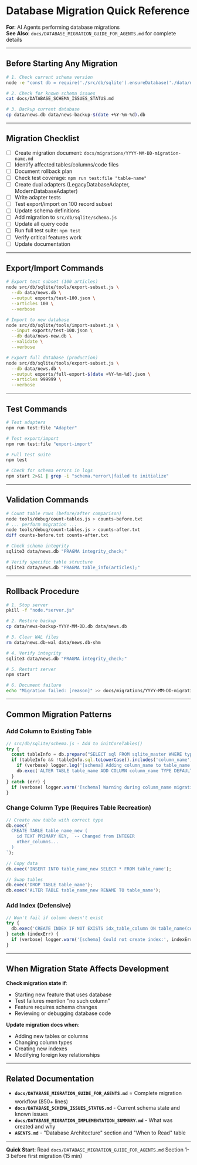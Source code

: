 # Database Migration Quick Reference

**For**: AI Agents performing database migrations  
**See Also**: `docs/DATABASE_MIGRATION_GUIDE_FOR_AGENTS.md` for complete details

---

## Before Starting Any Migration

```bash
# 1. Check current schema version
node -e "const db = require('./src/db/sqlite').ensureDatabase('./data/news.db'); console.log('Schema version:', db.pragma('user_version', { simple: true })); db.close();"

# 2. Check for known schema issues
cat docs/DATABASE_SCHEMA_ISSUES_STATUS.md

# 3. Backup current database
cp data/news.db data/news-backup-$(date +%Y-%m-%d).db
```

---

## Migration Checklist

- [ ] Create migration document: `docs/migrations/YYYY-MM-DD-migration-name.md`
- [ ] Identify affected tables/columns/code files
- [ ] Document rollback plan
- [ ] Check test coverage: `npm run test:file "table-name"`
- [ ] Create dual adapters (LegacyDatabaseAdapter, ModernDatabaseAdapter)
- [ ] Write adapter tests
- [ ] Test export/import on 100 record subset
- [ ] Update schema definitions
- [ ] Add migration to `src/db/sqlite/schema.js`
- [ ] Update all query code
- [ ] Run full test suite: `npm test`
- [ ] Verify critical features work
- [ ] Update documentation

---

## Export/Import Commands

```bash
# Export test subset (100 articles)
node src/db/sqlite/tools/export-subset.js \
  --db data/news.db \
  --output exports/test-100.json \
  --articles 100 \
  --verbose

# Import to new database
node src/db/sqlite/tools/import-subset.js \
  --input exports/test-100.json \
  --db data/news-new.db \
  --validate \
  --verbose

# Export full database (production)
node src/db/sqlite/tools/export-subset.js \
  --db data/news.db \
  --output exports/full-export-$(date +%Y-%m-%d).json \
  --articles 999999 \
  --verbose
```

---

## Test Commands

```bash
# Test adapters
npm run test:file "Adapter"

# Test export/import
npm run test:file "export-import"

# Full test suite
npm test

# Check for schema errors in logs
npm start 2>&1 | grep -i "schema.*error\|failed to initialize"
```

---

## Validation Commands

```bash
# Count table rows (before/after comparison)
node tools/debug/count-tables.js > counts-before.txt
# ... perform migration ...
node tools/debug/count-tables.js > counts-after.txt
diff counts-before.txt counts-after.txt

# Check schema integrity
sqlite3 data/news.db "PRAGMA integrity_check;"

# Verify specific table structure
sqlite3 data/news.db "PRAGMA table_info(articles);"
```

---

## Rollback Procedure

```bash
# 1. Stop server
pkill -f "node.*server.js"

# 2. Restore backup
cp data/news-backup-YYYY-MM-DD.db data/news.db

# 3. Clear WAL files
rm data/news.db-wal data/news.db-shm

# 4. Verify integrity
sqlite3 data/news.db "PRAGMA integrity_check;"

# 5. Restart server
npm start

# 6. Document failure
echo "Migration failed: [reason]" >> docs/migrations/YYYY-MM-DD-migration-name.md
```

---

## Common Migration Patterns

### Add Column to Existing Table

```javascript
// src/db/sqlite/schema.js - Add to initCoreTables()
try {
  const tableInfo = db.prepare("SELECT sql FROM sqlite_master WHERE type='table' AND name='table_name'").get();
  if (tableInfo && !tableInfo.sql.toLowerCase().includes('column_name')) {
    if (verbose) logger.log('[schema] Adding column_name to table_name...');
    db.exec('ALTER TABLE table_name ADD COLUMN column_name TYPE DEFAULT value');
  }
} catch (err) {
  if (verbose) logger.warn('[schema] Warning during column_name migration:', err.message);
}
```

### Change Column Type (Requires Table Recreation)

```javascript
// Create new table with correct type
db.exec(`
  CREATE TABLE table_name_new (
    id TEXT PRIMARY KEY,  -- Changed from INTEGER
    other_columns...
  )
`);

// Copy data
db.exec('INSERT INTO table_name_new SELECT * FROM table_name');

// Swap tables
db.exec('DROP TABLE table_name');
db.exec('ALTER TABLE table_name_new RENAME TO table_name');
```

### Add Index (Defensive)

```javascript
// Won't fail if column doesn't exist
try {
  db.exec('CREATE INDEX IF NOT EXISTS idx_table_column ON table_name(column_name)');
} catch (indexErr) {
  if (verbose) logger.warn('[schema] Could not create index:', indexErr.message);
}
```

---

## When Migration State Affects Development

**Check migration state if**:
- Starting new feature that uses database
- Test failures mention "no such column"
- Feature requires schema changes
- Reviewing or debugging database code

**Update migration docs when**:
- Adding new tables or columns
- Changing column types
- Creating new indexes
- Modifying foreign key relationships

---

## Related Documentation

- **`docs/DATABASE_MIGRATION_GUIDE_FOR_AGENTS.md`** ⭐ Complete migration workflow (850+ lines)
- **`docs/DATABASE_SCHEMA_ISSUES_STATUS.md`** - Current schema state and known issues
- **`docs/DATABASE_MIGRATION_IMPLEMENTATION_SUMMARY.md`** - What was created and why
- **`AGENTS.md`** - "Database Architecture" section and "When to Read" table

---

**Quick Start**: Read `docs/DATABASE_MIGRATION_GUIDE_FOR_AGENTS.md` Section 1-3 before first migration (15 min)

